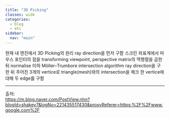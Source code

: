 ```yaml
---
title: "3D Picking"
classes: wide
categories: 
  - blog
  - etc
sidebar:
  nav: "main"
---
```

   

현재 내 엔진에서 3D Picking의 원리
ray direction을 먼저 구함
스크린 좌표계에서 마우스 포인터의 점을 transforming
viewpoint, perspective matrix의 역행렬을 곱한 뒤 normalise
이하 Möller–Trumbore intersection algorithm
ray direction을 구한 뒤 주어진 3개의 vertice로 triangle(mesh)와의 intersection을 체크
한 vertice에 대해 두 edge를 구함

  
---  
출처:   
<https://m.blog.naver.com/PostView.nhn?blogId=shakey7&logNo=221435517430&proxyReferer=https:%2F%2Fwww.google.com%2F>  
